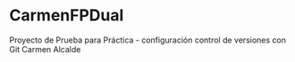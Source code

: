 # CarmenFPDual
Proyecto de Prueba para Práctica - configuración control de versiones con Git
Carmen Alcalde
